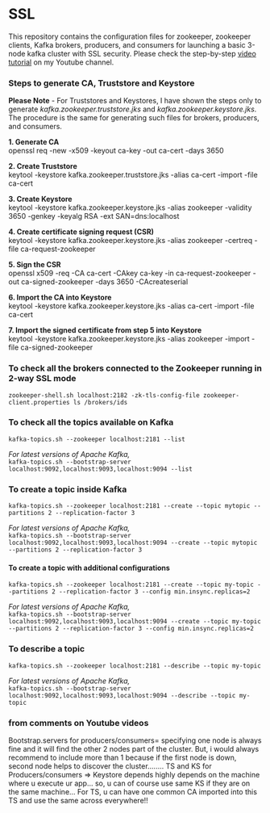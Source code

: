 # SSL
This repository contains the configuration files for zookeeper, zookeeper clients, Kafka brokers, producers, and consumers for launching a basic 3-node kafka cluster with SSL security. Please check the step-by-step [video tutorial](https://www.youtube.com/watch?v=hR_OuiqLgOo) on my Youtube channel.


### Steps to generate CA, Truststore and Keystore 

**Please Note** - For Truststores and Keystores, I have shown the steps only to generate *kafka.zookeeper.truststore.jks* and *kafka.zookeeper.keystore.jks*. The procedure is the same for generating such files for brokers, producers, and consumers.

**1. Generate CA** <br />
openssl req -new -x509 -keyout ca-key -out ca-cert -days 3650

**2. Create Truststore** <br />
keytool -keystore kafka.zookeeper.truststore.jks -alias ca-cert -import -file ca-cert

**3. Create Keystore** <br />
keytool -keystore kafka.zookeeper.keystore.jks -alias zookeeper -validity 3650 -genkey -keyalg RSA -ext SAN=dns:localhost

**4. Create certificate signing request (CSR)** <br />
keytool -keystore kafka.zookeeper.keystore.jks -alias zookeeper -certreq -file ca-request-zookeeper

**5. Sign the CSR** <br />
openssl x509 -req -CA ca-cert -CAkey ca-key -in ca-request-zookeeper -out ca-signed-zookeeper -days 3650 -CAcreateserial

**6. Import the CA into Keystore** <br />
keytool -keystore kafka.zookeeper.keystore.jks -alias ca-cert -import -file ca-cert

**7. Import the signed certificate from step 5 into Keystore** <br />
keytool -keystore kafka.zookeeper.keystore.jks -alias zookeeper -import -file ca-signed-zookeeper


### To check all the brokers connected to the Zookeeper running in 2-way SSL mode
`
zookeeper-shell.sh localhost:2182 -zk-tls-config-file zookeeper-client.properties
ls /brokers/ids
`

### To check all the topics available on Kafka
`
kafka-topics.sh --zookeeper localhost:2181 --list
`

*For latest versions of Apache Kafka,*<br/>
`
kafka-topics.sh --bootstrap-server localhost:9092,localhost:9093,localhost:9094 --list
`
### To create a topic inside Kafka
`
kafka-topics.sh --zookeeper localhost:2181 --create --topic mytopic --partitions 2 --replication-factor 3
`

*For latest versions of Apache Kafka,*<br/>
`
kafka-topics.sh --bootstrap-server localhost:9092,localhost:9093,localhost:9094 --create --topic mytopic --partitions 2 --replication-factor 3
`
#### To create a topic with additional configurations
`
kafka-topics.sh --zookeeper localhost:2181 --create --topic my-topic --partitions 2 --replication-factor 3 --config min.insync.replicas=2
`

*For latest versions of Apache Kafka,*<br/>
`
kafka-topics.sh --bootstrap-server localhost:9092,localhost:9093,localhost:9094 --create --topic my-topic --partitions 2 --replication-factor 3 --config min.insync.replicas=2
`
### To describe a topic
`
kafka-topics.sh --zookeeper localhost:2181 --describe --topic my-topic
`

*For latest versions of Apache Kafka,*<br/>
`
kafka-topics.sh --bootstrap-server localhost:9092,localhost:9093,localhost:9094 --describe --topic my-topic
`
### from comments on Youtube videos
Bootstrap.servers for producers/consumers= specifying one node is always fine and it will find the other 2 nodes part of the cluster. But, i would always recommend to include more than 1 because if the first node is down, second node helps to discover the cluster........ TS and KS for Producers/consumers => Keystore depends highly depends on the machine where u execute ur app... so, u can of course use same KS if they are on the same machine... For TS, u can have one common CA imported into this TS and use the same across everywhere!!
